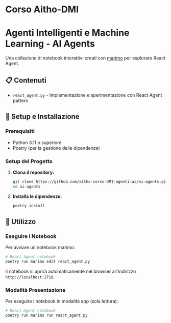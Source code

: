 # Corso Aitho-DMI 
# Agenti Intelligenti e Machine Learning - AI Agents

Una collezione di notebook interattivi creati con [marimo](https://marimo.io/) per esplorare React Agent.

## 📋 Contenuti

- `react_agent.py` - Implementazione e sperimentazione con React Agent pattern

## 🚀 Setup e Installazione

### Prerequisiti

- Python 3.11 o superiore
- Poetry (per la gestione delle dipendenze)


### Setup del Progetto

1. **Clona il repository:**
   ```bash
   git clone https://github.com/aitho-corso-DMI-agenti-ai/ai-agents.git
   cd ai-agents
   ```

2. **Installa le dipendenze:**
   ```bash
   poetry install
   ```

## 🔧 Utilizzo

### Eseguire i Notebook

Per avviare un notebook marimo:

```bash
# React Agent notebook
poetry run marimo edit react_agent.py
```

Il notebook si aprirà automaticamente nel browser all'indirizzo `http://localhost:2718`.

### Modalità Presentazione

Per eseguire i notebook in modalità app (sola lettura):

```bash
# React Agent notebook
poetry run marimo run react_agent.py
```
